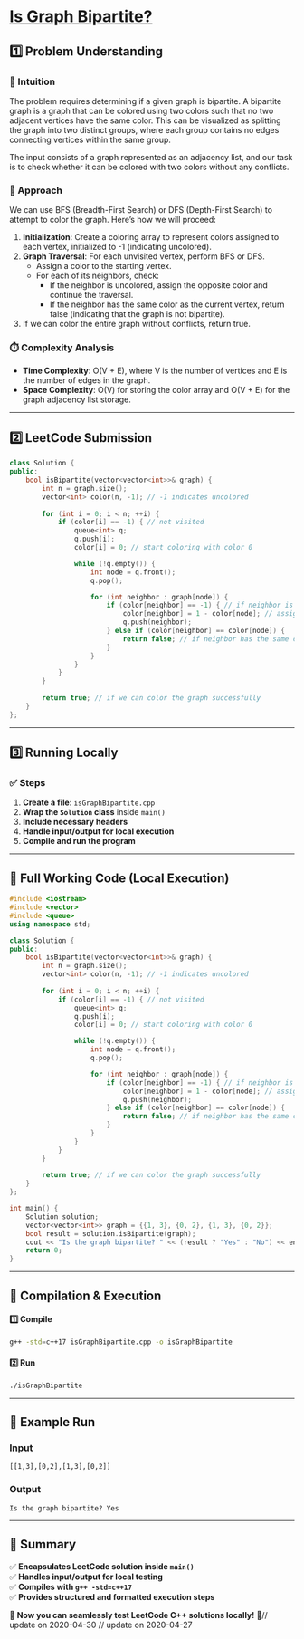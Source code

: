 # **[Is Graph Bipartite?](https://leetcode.com/problems/is-graph-bipartite/description/)**  

## **1️⃣ Problem Understanding**  
### **📌 Intuition**  
The problem requires determining if a given graph is bipartite. A bipartite graph is a graph that can be colored using two colors such that no two adjacent vertices have the same color. This can be visualized as splitting the graph into two distinct groups, where each group contains no edges connecting vertices within the same group.  

The input consists of a graph represented as an adjacency list, and our task is to check whether it can be colored with two colors without any conflicts.

### **🚀 Approach**  
We can use BFS (Breadth-First Search) or DFS (Depth-First Search) to attempt to color the graph. Here’s how we will proceed:
1. **Initialization**: Create a coloring array to represent colors assigned to each vertex, initialized to -1 (indicating uncolored).
2. **Graph Traversal**: For each unvisited vertex, perform BFS or DFS.
   - Assign a color to the starting vertex.
   - For each of its neighbors, check:
     - If the neighbor is uncolored, assign the opposite color and continue the traversal.
     - If the neighbor has the same color as the current vertex, return false (indicating that the graph is not bipartite).
3. If we can color the entire graph without conflicts, return true.

### **⏱️ Complexity Analysis**  
- **Time Complexity**: O(V + E), where V is the number of vertices and E is the number of edges in the graph.
- **Space Complexity**: O(V) for storing the color array and O(V + E) for the graph adjacency list storage.

---  

## **2️⃣ LeetCode Submission**  
```cpp
class Solution {
public:
    bool isBipartite(vector<vector<int>>& graph) {
        int n = graph.size();
        vector<int> color(n, -1); // -1 indicates uncolored
        
        for (int i = 0; i < n; ++i) {
            if (color[i] == -1) { // not visited
                queue<int> q;
                q.push(i);
                color[i] = 0; // start coloring with color 0

                while (!q.empty()) {
                    int node = q.front();
                    q.pop();

                    for (int neighbor : graph[node]) {
                        if (color[neighbor] == -1) { // if neighbor is uncolored
                            color[neighbor] = 1 - color[node]; // assign opposite color
                            q.push(neighbor);
                        } else if (color[neighbor] == color[node]) {
                            return false; // if neighbor has the same color
                        }
                    }
                }
            }
        }
        
        return true; // if we can color the graph successfully
    }
};
```  

---  

## **3️⃣ Running Locally**  
### **✅ Steps**  
1. **Create a file**: `isGraphBipartite.cpp`  
2. **Wrap the `Solution` class** inside `main()`  
3. **Include necessary headers**  
4. **Handle input/output for local execution**  
5. **Compile and run the program**  

---  

## **📝 Full Working Code (Local Execution)**  
```cpp
#include <iostream>
#include <vector>
#include <queue>
using namespace std;

class Solution {
public:
    bool isBipartite(vector<vector<int>>& graph) {
        int n = graph.size();
        vector<int> color(n, -1); // -1 indicates uncolored
        
        for (int i = 0; i < n; ++i) {
            if (color[i] == -1) { // not visited
                queue<int> q;
                q.push(i);
                color[i] = 0; // start coloring with color 0

                while (!q.empty()) {
                    int node = q.front();
                    q.pop();

                    for (int neighbor : graph[node]) {
                        if (color[neighbor] == -1) { // if neighbor is uncolored
                            color[neighbor] = 1 - color[node]; // assign opposite color
                            q.push(neighbor);
                        } else if (color[neighbor] == color[node]) {
                            return false; // if neighbor has the same color
                        }
                    }
                }
            }
        }
        
        return true; // if we can color the graph successfully
    }
};

int main() {
    Solution solution;
    vector<vector<int>> graph = {{1, 3}, {0, 2}, {1, 3}, {0, 2}};
    bool result = solution.isBipartite(graph);
    cout << "Is the graph bipartite? " << (result ? "Yes" : "No") << endl;
    return 0;
}
```  

---  

## **🔧 Compilation & Execution**  
#### **1️⃣ Compile**  
```bash
g++ -std=c++17 isGraphBipartite.cpp -o isGraphBipartite
```  

#### **2️⃣ Run**  
```bash
./isGraphBipartite
```  

---  

## **🎯 Example Run**  
### **Input**  
```
[[1,3],[0,2],[1,3],[0,2]]
```  
### **Output**  
```
Is the graph bipartite? Yes
```  

---  

## **📌 Summary**  
✅ **Encapsulates LeetCode solution inside `main()`**  
✅ **Handles input/output for local testing**  
✅ **Compiles with `g++ -std=c++17`**  
✅ **Provides structured and formatted execution steps**  

🚀 **Now you can seamlessly test LeetCode C++ solutions locally!** 🚀// update on 2020-04-30
// update on 2020-04-27

